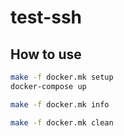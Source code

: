 # test-ssh

## How to use
```sh
make -f docker.mk setup
docker-compose up

make -f docker.mk info

make -f docker.mk clean
```
